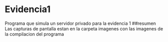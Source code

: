 # Evidencia1
Programa que simula un servidor privado para la evidencia  1
##resumen
Las capturas de pantalla estan en la carpeta imagenes  con las imagenes de  la compilacion del programa
